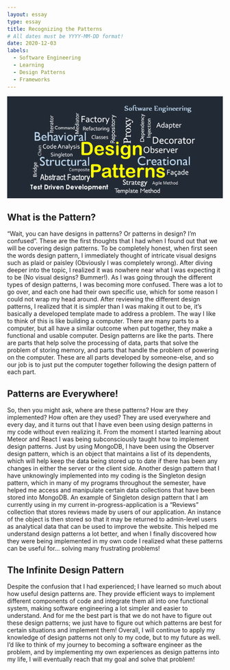 ```yaml
---
layout: essay
type: essay
title: Recognizing the Patterns
# All dates must be YYYY-MM-DD format!
date: 2020-12-03
labels:
  - Software Engineering 
  - Learning
  - Design Patterns
  - Frameworks
---
```


<img class="ui medium left floated image" src="../images/design-patterns.png">

## What is the Pattern?
“Wait, you can have designs in patterns? Or patterns in design? I’m confused”. These are the first thoughts that I had when I found out that we will be covering design patterns. To be completely honest, when first seen the words design pattern, I immediately thought of intricate visual designs such as plaid or paisley (Obviously I was completely wrong). After diving deeper into the topic, I realized it was nowhere near what I was expecting it to be (No visual designs? Bummer!). As I was going through the different types of design patterns, I was becoming more confused. There was a lot to go over, and each one had their own specific use, which for some reason I could not wrap my head around. After reviewing the different design patterns, I realized that it is simpler than I was making it out to be, it’s basically a developed template made to address a problem. The way I like to think of this is like building a computer. There are many parts to a computer, but all have a similar outcome when put together, they make a functional and usable computer. Design patterns are like the parts. There are parts that help solve the processing of data, parts that solve the problem of storing memory, and parts that handle the problem of powering on the computer. These are all parts developed by someone-else, and so our job is to just put the computer together following the design pattern of each part. 
## Patterns are Everywhere!
So, then you might ask, where are these patterns? How are they implemented? How often are they used? They are used everywhere and every day, and it turns out that I have even been using design patterns in my code without even realizing it. From the moment I started learning about Meteor and React I was being subconsciously taught how to implement design patterns. Just by using MongoDB, I have been using the Observer design pattern, which is an object that maintains a list of its dependents, which will help keep the data being stored up to date if there has been any changes in either the server or the client side. Another design pattern that I have unknowingly implemented into my coding is the Singleton design pattern, which in many of my programs throughout the semester, have helped me access and manipulate certain data collections that have been stored into MongoDB.  An example of Singleton design pattern that I am currently using in my current in-progress-application is a “Reviews” collection that stores reviews made by users of our application. An instance of the object is then stored so that it may be returned to admin-level users as analytical data that can be used to improve the website. This helped me understand design patterns a lot better, and when I finally discovered how they were being implemented in my own code I realized what these patterns can be useful for... solving many frustrating problems!
## The Infinite Design Pattern
Despite the confusion that I had experienced; I have learned so much about how useful design patterns are. They provide efficient ways to implement different components of code and integrate them all into one functional system, making software engineering a lot simpler and easier to understand. And for me the best part is that we do not have to figure out these design patterns; we just have to figure out which patterns are best for certain situations and implement them! Overall, I will continue to apply my knowledge of design patterns not only to my code, but to my future as well. I’d like to think of my journey to becoming a software engineer as the problem, and by implementing my own experiences as design patterns into my life, I will eventually reach that my goal and solve that problem!



